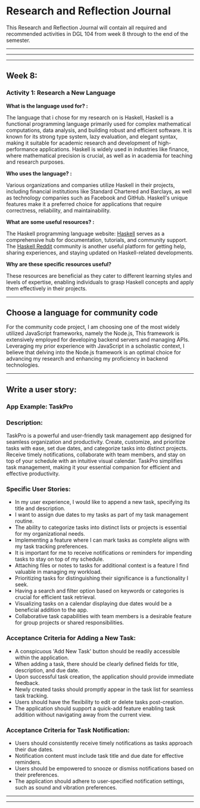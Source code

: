 # Research and Reflection Journal

This Research and Reflection Journal will contain all required and recommended activities in DGL 104 from week 8 through to the end of the semester.

---
---
---

## Week 8:

### Activity 1: Research a New Language

**What is the language used for? :**

The language that i chose for my research on is Haskell,
Haskell is a functional programming language primarily used for complex mathematical computations, data analysis, and building robust and efficient software. It is known for its strong type system, lazy evaluation, and elegant syntax, making it suitable for academic research and development of high-performance applications. Haskell is widely used in industries like finance, where mathematical precision is crucial, as well as in academia for teaching and research purposes.


**Who uses the language? :** 

Various organizations and companies utilize Haskell in their projects, including financial institutions like Standard Chartered and Barclays, as well as technology companies such as Facebook and GitHub. Haskell's unique features make it a preferred choice for applications that require correctness, reliability, and maintainability.


**What are some useful resources? :**

The Haskell programming language website: [Haskell](https://www.haskell.org/) serves as a comprehensive hub for documentation, tutorials, and community support. The [Haskell Reddit](https://www.reddit.com/r/haskell/) community is another useful platform for getting help, sharing experiences, and staying updated on Haskell-related developments. 


**Why are these specific resources useful?**

These resources are beneficial as they cater to different learning styles and levels of expertise, enabling individuals to grasp Haskell concepts and apply them effectively in their projects.


---

## Choose a language for community code

For the community code project, I am choosing one of the most widely utilized JavaScript frameworks, namely the Node.js, This framework is extensively employed for developing backend servers and managing APIs. Leveraging my prior experience with JavaScript in a scholastic context, I believe that delving into the Node.js framework is an optimal choice for advancing my research and enhancing my proficiency in backend technologies.

---

## Write a user story:

### App Example: **TaskPro**

### Description:
TaskPro is a powerful and user-friendly task management app designed for seamless organization and productivity. Create, customize, and prioritize tasks with ease, set due dates, and categorize tasks into distinct projects. Receive timely notifications, collaborate with team members, and stay on top of your schedule with an intuitive visual calendar. TaskPro simplifies task management, making it your essential companion for efficient and effective productivity.


### Specific User Stories:

* In my user experience, I would like to append a new task, specifying its title and description.
* I want to assign due dates to my tasks as part of my task management routine.
* The ability to categorize tasks into distinct lists or projects is essential for my organizational needs.
* Implementing a feature where I can mark tasks as complete aligns with my task tracking preferences.
* It is important for me to receive notifications or reminders for impending tasks to stay on top of my schedule.
* Attaching files or notes to tasks for additional context is a feature I find valuable in managing my workload.
* Prioritizing tasks for distinguishing their significance is a functionality I seek.
* Having a search and filter option based on keywords or categories is crucial for efficient task retrieval.
* Visualizing tasks on a calendar displaying due dates would be a beneficial addition to the app.
* Collaborative task capabilities with team members is a desirable feature for group projects or shared responsibilities.

  
### Acceptance Criteria for Adding a New Task:

* A conspicuous 'Add New Task' button should be readily accessible within the application.
* When adding a task, there should be clearly defined fields for title, description, and due date.
* Upon successful task creation, the application should provide immediate feedback.
* Newly created tasks should promptly appear in the task list for seamless task tracking.
* Users should have the flexibility to edit or delete tasks post-creation.
* The application should support a quick-add feature enabling task addition without navigating away from the current view.

  
### Acceptance Criteria for Task Notification:
* Users should consistently receive timely notifications as tasks approach their due dates.
* Notification content must include task title and due date for effective reminders.
* Users should be empowered to snooze or dismiss notifications based on their preferences.
* The application should adhere to user-specified notification settings, such as sound and vibration preferences.

---
---




